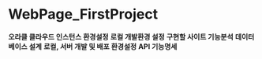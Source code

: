 # WebPage_FirstProject

**오라클 클라우드 인스턴스 환경설정**
**로컬 개발환경 설정**
**구현할 사이트 기능분석**
**데이터베이스 설계**
**로컬, 서버 개발 및 배포 환경설정**
**API 기능명세** 
